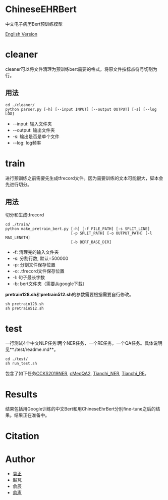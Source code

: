# ChineseEHRBert
中文电子病历Bert预训练模型


[English Version](./README.md)

# cleaner
cleaner可以将文件清理为预训练bert需要的格式。将原文件按标点符号切割为行。

## 用法
```
cd ./cleaner/
python parser.py [-h] [--input INPUT] [--output OUTPUT] [-s] [--log LOG]
```
- --input: 输入文件夹
- --output: 输出文件夹
- -s: 输出是否是单个文件
- --log: log频率

# train
进行预训练之前需要先生成tfrecord文件。因为需要训练的文本可能很大，脚本会先进行切分。

## 用法
切分和生成tfrecord
```
cd ./train/
python make_pretrain_bert.py [-h] [-f FILE_PATH] [-s SPLIT_LINE]
                             [-p SPLIT_PATH] [-o OUTPUT_PATH] [-l MAX_LENGTH]
                             [-b BERT_BASE_DIR]
```
- -f: 清理完的输入文件夹
- -s: 分割行数, 默认=500000
- -p: 分割文件保存位置
- -o: .tfrecord文件保存位置
- -l: 句子最长字数
- -b: bert文件夹（需要从google下载）

**pretrain128.sh**和**pretrain512.sh**的参数需要根据需要自行修改。
```
sh pretrain128.sh
sh pretrain512.sh
```

# test
一行测试4个中文NLP任务!两个NER任务，一个RE任务，一个QA任务。具体说明见**./test/readme.md**。
```
cd ./test/
sh run_test.sh
```
包含了如下任务[CCKS2019NER](https://www.biendata.com/competition/CCKS2019_1/), [cMedQA2](https://github.com/zhangsheng93/cMedQA2), [Tianchi\_NER](https://tianchi.aliyun.com/dataset/dataDetail?spm=5176.12281978.0.0.75926bacsx0LyL&dataId=22288), [Tianchi\_RE](https://tianchi.aliyun.com/dataset/dataDetail?spm=5176.12281978.0.0.75926bacsx0LyL&dataId=22288)。

# Results
结果包括用Google训练的中文Bert和用ChineseEhrBert分别fine-tune之后的结果。结果正在准备中。

# Citation

# Author
- [袁正](https://github.com/GanjinZero)
- 赵芃
- 俞辰
- [俞声](http://www.stat.tsinghua.edu.cn/teambuilder/faculty/yusheng/)
